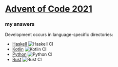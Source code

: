 # [Advent of Code 2021](https://adventofcode.com/2021)
### my answers

Development occurs in language-specific directories:

  - [Haskell](https://github.com/ephemient/aoc2021/tree/main/hs) ![Haskell CI](https://github.com/ephemient/aoc2021/workflows/Haskell%20CI/badge.svg)
  - [Kotlin](https://github.com/ephemient/aoc2021/tree/main/kt) ![Kotlin CI](https://github.com/ephemient/aoc2021/workflows/Kotlin%20CI/badge.svg)
  - [Python](https://github.com/ephemient/aoc2021/tree/main/py) ![Python CI](https://github.com/ephemient/aoc2021/workflows/Python%20CI/badge.svg)
  - [Rust](https://github.com/ephemient/aoc2021/tree/main/rs) ![Rust CI](https://github.com/ephemient/aoc2021/workflows/Rust%20CI/badge.svg)
